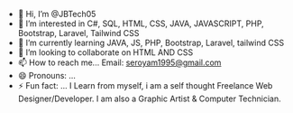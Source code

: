- 👋 Hi, I’m @JBTech05
- 👀 I’m interested in C#, SQL, HTML, CSS, JAVA, JAVASCRIPT, PHP, Bootstrap, Laravel, Tailwind CSS
- 🌱 I’m currently learning JAVA, JS, PHP, Bootstrap, Laravel, tailwind CSS
- 💞️ I’m looking to collaborate on HTML AND CSS
- 📫 How to reach me... Email: seroyam1995@gmail.com
- 😄 Pronouns: ...
- ⚡ Fun fact: ... I Learn from myself, i am a self thought Freelance Web Designer/Developer. I am also a Graphic Artist & Computer Technician.

<!---
JBTech05/JBTech05 is a ✨ special ✨ repository because its `README.md` (this file) appears on your GitHub profile.
You can click the Preview link to take a look at your changes.
--->
